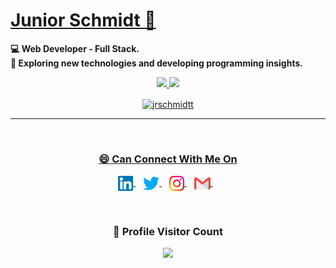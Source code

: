 # <b>[Junior Schmidt  🚀](https://www.linkedin.com/in/jrschmidtt/)</b>
<b>💻 Web Developer - Full Stack.</b><br>
<b>🤔 Exploring new technologies and developing programming insights.</b><br>

<div align="center">
  <a href="https://github.com/jrschmidtt">
  <img height="180em" src="https://github-readme-stats.vercel.app/api?username=jrschmidtt&show_icons=true&theme=chartreuse-dark&include_all_commits=true&count_private=true"/>
  <img height="180em" src="https://github-readme-stats.vercel.app/api/top-langs/?username=jrschmidtt&layout=compact&langs_count=10&theme=chartreuse-dark&exclude_repo="/>
 <p><img align="center" src="https://github-readme-streak-stats.herokuapp.com/?user=jrschmidtt&theme=chartreuse-dark" alt="jrschmidtt" /></p>
    
</div><hr>
  
 <br>
  <div align="center">
  <h3><b>😄 Can Connect With Me On</b></h3>
  </div>
<p align="center">
<a href="https://www.linkedin.com/in/jrschmidtt/" target="_blank">
  <img align="center" alt="Junior Schmidt | Linkedin" width="24px" src="https://github.com/SatYu26/SatYu26/blob/master/Assets/Linkedin.svg" />
</a> &nbsp;&nbsp;
<a href="https://twitter.com/JrSchmidtt" target="_blank">
  <img align="center" alt="Junior Schmidt | Twitter" width="26px" src="https://github.com/SatYu26/SatYu26/blob/master/Assets/Twitter.svg" />
</a> &nbsp;&nbsp;
<a href="https://www.instagram.com/jrschmidtt/" target="_blank">
  <img align="center" alt="Junior Schmidt | Instagram" width="24px" src="https://github.com/SatYu26/SatYu26/blob/master/Assets/Instagram.svg" />
</a> &nbsp;&nbsp;
<a href="mailto:junior.schmidt.99@gmail.com" >
  <img align="center" alt="Junior Schmidt | Gmail" width="26px" src="https://github.com/SatYu26/SatYu26/blob/master/Assets/Gmail.svg" />
</a> &nbsp;&nbsp;
<p>
<br>
  
<div align=center>
  <h3><b>📍 Profile Visitor Count</b></h3>
</div>
  
<!-- retro visitor counter -->  
<p align="center" >   
  <img src="https://profile-counter.glitch.me/JrSchmidtt/count.svg" />  
</p>

